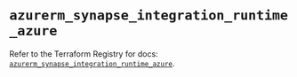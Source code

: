 # `azurerm_synapse_integration_runtime_azure`

Refer to the Terraform Registry for docs: [`azurerm_synapse_integration_runtime_azure`](https://registry.terraform.io/providers/hashicorp/azurerm/4.41.0/docs/resources/synapse_integration_runtime_azure).
